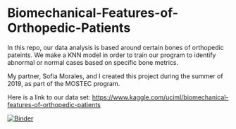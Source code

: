 # Biomechanical-Features-of-Orthopedic-Patients
In this repo, our data analysis is based around certain bones of orthopedic pateints. We make a KNN model in order to train our program to identify abnormal or normal cases based on specific bone metrics.

My partner, Sofia Morales, and I created this project during the summer of 2019, as part of the MOSTEC program.

Here is a link to our data set: https://www.kaggle.com/uciml/biomechanical-features-of-orthopedic-patients


[![Binder](https://mybinder.org/badge_logo.svg)](https://mybinder.org/v2/gh/sarah-64/Biomechanical-Features-of-Orthopedic-Patients/master)
